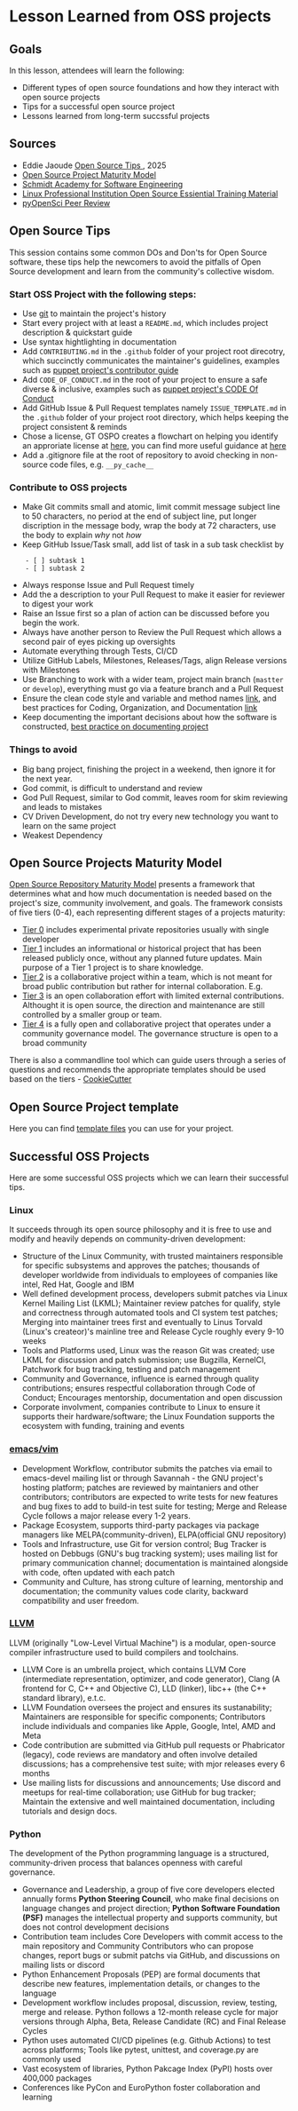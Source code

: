 # Lesson Learned from OSS projects

## Goals

In this lesson, attendees will learn the following:
* Different types of open source foundations and how they interact with open source projects
* Tips for a successful open source project
* Lessons learned from long-term succssful projects

## Sources
* Eddie Jaoude [ Open Source Tips ](https://eddiejaoude.github.io/book-open-source-tips/), 2025
* [Open Source Project Maturity Model](https://www.usdigitalresponse.org/resources/cms-open-source-software)
* [Schmidt Academy for Software Engineering](https://sase.caltech.edu/resources/index.html)
* [Linux Professional Institution Open Source Essiential Training Material](https://learning.lpi.org/en/learning-materials/050-100/)
* [pyOpenSci Peer Review](https://www.pyopensci.org/)

             
## Open Source Tips
This session contains some common DOs and Don'ts for Open Source software, these tips help the newcomers to avoid the pitfalls of Open Source development and learn from the community's collective wisdom. 

### Start OSS Project with the following steps: 

* Use [git](https://swcarpentry.github.io/git-novice/) to maintain the project's history  
* Start every project with at least a `README.md`, which includes project description & quickstart guide
* Use syntax hightlighting in documentation
* Add `CONTRIBUTING.md` in the `.github` folder of your project root direcotry, which succinctly communicates the maintainer's guidelines, examples such as [puppet project's contributor guide](https://github.com/puppetlabs/.github/blob/main/CONTRIBUTING.md)
* Add `CODE_OF_CONDUCT.md` in the root of your project to ensure a safe diverse & inclusive, examples such as [puppet project's CODE Of Conduct](https://github.com/puppetlabs/puppet/blob/main/CODE_OF_CONDUCT.md)
* Add GitHub Issue & Pull Request templates namely `ISSUE_TEMPLATE.md` in the `.github` folder of your project root directory, which helps keeping the project consistent & reminds 
* Chose a license, GT OSPO creates a flowchart on helping you identify an approriate license at [here](https://ospo.cc.gatech.edu/open-source-software-licensing/), you can find more useful guidance at [here](https://choosealicense.com/)
* Add a .gitignore file at the root of repository to avoid checking in non-source code files, e.g. `__py_cache__`

### Contribute to OSS projects
* Make Git commits small and atomic, limit commit message subject line to $50$ characters, no period at the end of subject line, put longer discription in the message body, wrap the body at $72$ characters, use the body to explain *why* not *how*
* Keep GitHub Issue/Task small, add list of task in a sub task checklist by 
```
    - [ ] subtask 1
    - [ ] subtask 2
```
* Always response Issue and Pull Request timely
* Add the a description to your Pull Request to make it easier for reviewer to digest your work
* Raise an Issue first so a plan of action can be discussed before you begin the work.
* Always have another person to Review the Pull Request which allows a second pair of eyes picking up oversights
* Automate everything through Tests, CI/CD
* Utilize GitHub Labels, Milestones, Releases/Tags, align Release versions with Milestones
* Use Branching to work with a wider team, project main branch (`mastter` or `develop`), everything must go via a feature branch and a Pull Request
* Ensure the clean code style and variable and method names [link](https://www.freecodecamp.org/news/the-junior-developers-guide-to-writing-super-clean-and-readable-code-cd2568e08aae/), and best practices for Coding, Organization, and Documentation [link](https://mitcommlab.mit.edu/broad/commkit/best-practices-for-coding-organization-and-documentation/)
* Keep documenting the important decisions about how the software is constructed, [best practice on documenting project](https://helpjuice.com/blog/software-documentation)


### Things to avoid
* Big bang project, finishing the project in a weekend, then ignore it for the next year. 
* God commit, is difficult to understand and review
* God Pull Request, similar to God commit, leaves room for skim reviewing and leads to mistakes
* CV Driven Development, do not try every new technology you want to learn on the same project
* Weakest Dependency


## Open Source Projects Maturity Model
[Open Source Repository Maturity Model](https://github.com/dsacms/repo-scaffolder/blob/main/maturity-model-tiers.md) presents a framework that determines what and how much documentation is needed based on the project's size, community involvement, and goals.
The framework consists of five tiers (0-4), each representing different stages of a projects maturity:
* [Tier 0](https://github.com/DSACMS/repo-scaffolder/blob/main/tier0/README.md) includes experimental private repositories usually with single developer
* [Tier 1](https://github.com/DSACMS/repo-scaffolder/blob/main/tier1/README.md) includes an informational or historical project that has been released publicly once, without any planned future updates. Main purpose of a Tier 1 project is to share knowledge.
* [Tier 2](https://github.com/DSACMS/repo-scaffolder/blob/main/tier2/README.md) is a collaborative project within a team, which is not meant for broad public contribution but rather for internal collaboration. E.g. 
* [Tier 3](https://github.com/DSACMS/repo-scaffolder/blob/main/tier3/README.md) is an open collaboration effort with limited external contributions. Althought it is open source, the direction and maintenance are still controlled by a smaller group or team.
* [Tier 4](https://github.com/DSACMS/repo-scaffolder/blob/main/tier4/README.md) is a fully open and collaborative project that operates under a community governance model. The governance structure is open to a broad community

There is also a commandline tool which can guide users through a series of questions and recommends the appropriate templates should be used based on the tiers - [CookieCutter](https://github.com/DSACMS/repo-scaffolder?tab=readme-ov-file#need-help-picking-a-tier)

## Open Source Project template
Here you can find [template files](https://github.com/DSACMS/repo-scaffolder/tree/main/tier4/%7B%7Bcookiecutter.project_slug%7D%7D) you can use for your project.  

## Successful OSS Projects
Here are some successful OSS projects which we can learn their successful tips. 
### Linux
It succeeds through its open source philosophy and it is free to use and modify and heavily depends on community-driven development:
- Structure of the Linux Community, with trusted maintainers responsible for specific subsystems and approves the patches; thousands of developer worldwide from individuals to employees of companies like intel, Red Hat, Google and IBM
- Well defined development process, developers submit patches via Linux Kernel Mailing List (LKML); Maintainer review patches for qualify, style and correctness through automated tools and CI system test patches; Merging into maintainer trees first and eventually to Linus Torvald (Linux's createor)'s mainline tree and Release Cycle roughly every 9-10 weeks
- Tools and Platforms used, Linux was the reason Git was created; use LKML for discussion and patch submission; use Bugzilla, KernelCI, Patchwork for bug tracking, testing and patch management
- Community and Governance, influence is earned through quality contributions; ensures respectful collaboration through Code of Conduct; Encourages mentorship, documentation and open discussion
- Corporate involvment, companies contribute to Linux to ensure it supports their hardware/software; the Linux Foundation supports the ecosystem with funding, training and events 

### [emacs/vim](https://github.com/emacs-mirror/emacs)
- Development Workflow, contributor submits the patches via email to emacs-devel mailing list or through Savannah - the GNU project's hosting platform; patches are reviewed by maintaniers and other contributors; contributors are expected to write tests for new features and bug fixes to add to build-in test suite for testing; Merge and Release Cycle follows a major release every 1-2 years.
- Package Ecosystem, supports third-party packages via package managers like MELPA(community-driven), ELPA(official GNU repository)
- Tools and Infrastructure, use Git for version control; Bug Tracker is hosted on Debbugs (GNU's bug tracking system); uses mailing list for primary communication channel; documentation is maintained alongside with code, often updated with each patch
- Community and Culture, has strong culture of learning, mentorship and documentation; the community values code clarity, backward compatibility and user freedom. 

### [LLVM](https://github.com/llvm/llvm-project)
LLVM (originally "Low-Level Virtual Machine") is a modular, open-source compiler infrastructure used to build compilers and toolchains. 
- LLVM Core is an umbrella project, which contains LLVM Core (intermediate representation, optimizer, and code generator), Clang (A frontend for C, C++ and Objective C), LLD (linker), libc++ (the C++ standard library), e.t.c.
- LLVM Foundation oversees the project and ensures its sustanability; Maintainers are responsible for specific components; Contributors include individuals and companies like Apple, Google, Intel, AMD and Meta
- Code contribution are submitted via GitHub pull requests or Phabricator (legacy), code reviews are mandatory and often involve detailed discussions; has a comprehensive test suite; with mjor releases every 6 months
- Use mailing lists for discussions and announcements; Use discord and meetups for real-time collaboration; use GitHub for bug tracker; Maintain the extensive and well maintained documentation, including tutorials and design docs. 

### Python
The development of the Python programming language is a structured, community-driven process that balances openness with careful governance. 
- Governance and Leadership, a group of five core developers elected annually forms **Python Steering Council**, who make final decisions on language changes and project direction; **Python Software Foundation (PSF)** manages the intellectual property and supports community, but does not control development decisions
- Contribution team includes Core Developers with commit access to the main repository and Community Contributors who can propose changes, report bugs or submit patchs via GitHub, and discussions on mailing lists or discord
- Python Enhancement Proposals (PEP) are formal documents that describe new features, implementation details, or changes to the language
- Development workflow includes proposal, discussion, review, testing, merge and release. Python follows a 12-month release cycle for major versions through Alpha, Beta, Release Candidate (RC) and Final Release Cycles
- Python uses automated CI/CD pipelines (e.g. Github Actions) to test across platforms; Tools like pytest, unittest, and coverage.py are commonly used
- Vast ecosystem of libraries, Python Pakcage Index (PyPI) hosts over 400,000 packages
- Conferences like PyCon and EuroPython foster collaboration and learning

